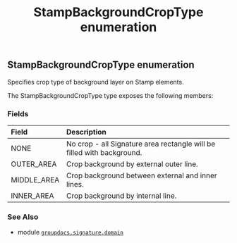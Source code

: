 ﻿---
title: StampBackgroundCropType enumeration
second_title: GroupDocs.Signature for Python via .NET API References
description: 
type: docs
url: /python-net/groupdocs.signature.domain/stampbackgroundcroptype/
is_root: false
weight: 750
---

## StampBackgroundCropType enumeration

Specifies crop type of background layer on Stamp elements.



The StampBackgroundCropType type exposes the following members:

### Fields
| Field | Description |
| :- | :- |
| NONE | No crop - all Signature area rectangle will be filled with background. |
| OUTER_AREA | Crop background by external outer line. |
| MIDDLE_AREA | Crop background between external and inner lines. |
| INNER_AREA | Crop background by internal line. |



### See Also
* module [`groupdocs.signature.domain`](..)
